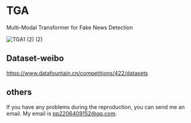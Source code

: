 # TGA
Multi-Modal Transformer for Fake News Detection

![TGA1 (2) (2)](https://user-images.githubusercontent.com/88826349/220891892-6ccb101d-d430-44d6-bfb2-a924addd47d4.png)


## Dataset-weibo
https://www.datafountain.cn/competitions/422/datasets

## others
If you have any problems during the reproduction, you can send me an email. My email is pp2206409152@qq.com.
